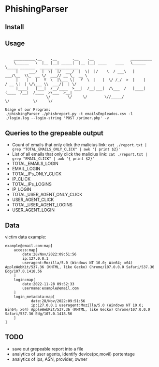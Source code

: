 # PhishingParser

## Install

## Usage
```

	__________.__    .__       .__    .__                 __________
	\______   \  |__ |__| _____|  |__ |__| ____    ____   \______   \_____ _______  ______ ___________
	 |     ___/  |  \|  |/  ___/  |  \|  |/    \  / ___\   |     ___/\__  \\_  __ \/  ___// __ \_  __ \
	 |    |   |   Y  \  |\___ \|   Y  \  |   |  \/ /_/  >  |    |     / __ \|  | \/\___ \\  ___/|  | \/
	 |____|   |___|  /__/____  >___|  /__|___|  /\___  /   |____|    (____  /__|  /____  >\___  >__|
	               \/        \/     \/        \//_____/                   \/           \/     \/
	
Usage of our Program:
./phishingParser ./phishreport.py -t emailsEmpleados.csv -l ./login.log --login-string 'POST /primer.php' -v
```
## Queries to the grepeable output
- Count of emails that only click the malicius link: `cat ./report.txt | grep "TOTAL_EMAILS_ONLY_CLICK" | awk '{ print $2}'`
- List of all emails that only click the malicius link: `cat ./report.txt | grep "EMAIL_CLICK" | awk '{ print $2}'`
- TOTAL_EMAILS_LOGIN
- EMAIL_LOGIN
- TOTAL_IPs_ONLY_CLICK
- IP_CLICK
- TOTAL_IPs_LOGINS
- IP_LOGIN
- TOTAL_USER_AGENT_ONLY_CLICK
- USER_AGENT_CLICK
- TOTAL_USER_AGENT_LOGINS
- USER_AGENT_LOGIN

## Data
victim data example:
```
example@email.com:map[
    access:map[
        date:28/Nov/2022:09:51:56 
        ip:127.0.0.1
        useragent:Mozilla/5.0 (Windows NT 10.0; Win64; x64) AppleWebKit/537.36 (KHTML, like Gecko) Chrome/107.0.0.0 Safari/537.36 Edg/107.0.1418.56
    ] 
    login:map[
        date:2022-11-28 09:52:33 
        username:example@email.com
    ] 
    login_metadata:map[
            date:28/Nov/2022:09:51:56 
            ip:127.0.0.1 useragent:Mozilla/5.0 (Windows NT 10.0; Win64; x64) AppleWebKit/537.36 (KHTML, like Gecko) Chrome/107.0.0.0 Safari/537.36 Edg/107.0.1418.56
    ]
]
```
## TODO
- save out grepeable report into a file
- analytics of user agents, identify device(pc,movil) portentage
- analytics of ips, ASN, provider, owner
